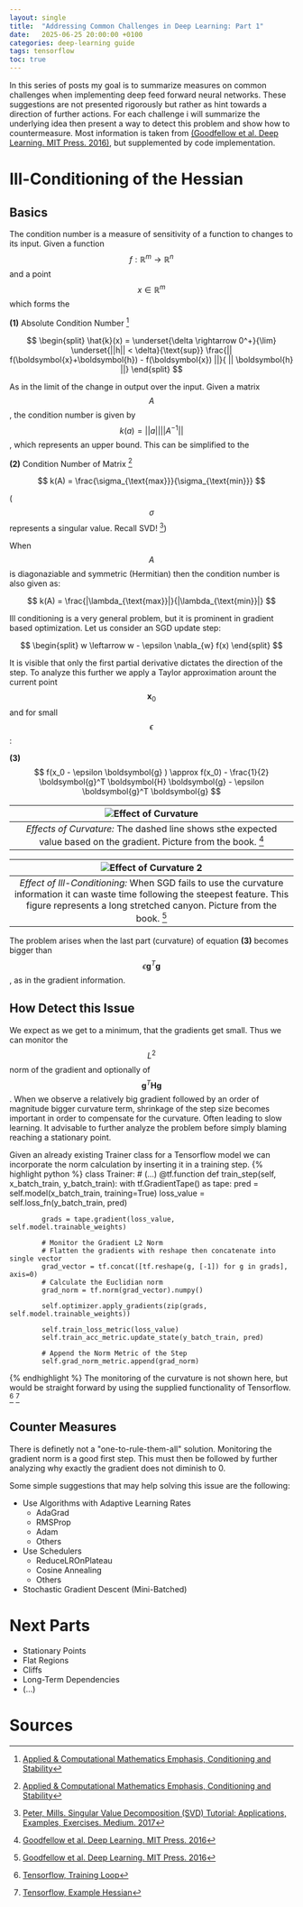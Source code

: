 ```yaml
---
layout: single
title:  "Addressing Common Challenges in Deep Learning: Part 1"
date:   2025-06-25 20:00:00 +0100
categories: deep-learning guide
tags: tensorflow
toc: true
---
```


In this series of posts my goal is to summarize measures on common challenges when
implementing deep feed forward neural networks. These suggestions are not
presented rigorously but rather as hint towards a direction of further actions.
For each challenge i will summarize the underlying idea then present a way to detect this problem and show how to countermeasure.
Most information is taken from [(Goodfellow et al. Deep Learning. MIT Press. 2016)](https://www.deeplearningbook.org/contents/optimization.html),
but supplemented by code implementation.

# Ill-Conditioning of the Hessian

## Basics
The condition number is a measure of sensitivity of a function to changes to its input.
Given a function $$ f : \mathbb{R}^m \rightarrow \mathbb{R}^n $$
and a point $$ x \in \mathbb{R}^m $$ which forms the

**(1)** Absolute Condition Number [^1]

$$
    \begin{split}
        \hat{k}(x) = \underset{\delta \rightarrow 0^+}{\lim} \underset{||h|| < \delta}{\text{sup}}
        \frac{|| f(\boldsymbol{x}+\boldsymbol{h}) - f(\boldsymbol{x}) ||}{ || \boldsymbol{h} ||}
    \end{split}
$$

As in the limit of the change in output over the input.
Given a matrix $$ A $$, the condition number is given by $$ k(a) = ||a|| || A^{-1} || $$, which represents an upper bound.
This can be simplified to the

**(2)** Condition Number of Matrix [^1]

$$ 
 k(A) = \frac{\sigma_{\text{max}}}{\sigma_{\text{min}}}
$$

($$ \sigma $$ represents a singular value. Recall SVD! [^3])

When $$ A $$ is diagonaziable and symmetric (Hermitian) then the condition number is also given as:

$$
    k(A) = \frac{|\lambda_{\text{max}}|}{|\lambda_{\text{min}}|}
$$

Ill conditioning is a very general problem, but it is prominent in gradient based optimization.
Let us consider an SGD update step:

$$
    \begin{split}
        w \leftarrow w - \epsilon \nabla_{w} f(x)
    \end{split}
$$

It is visible that only the first partial derivative dictates the direction of the step.
To analyze this further we apply a Taylor approximation arount the current point $$ \boldsymbol{x}_0 $$ and for small $$ \epsilon $$:

**(3)**
$$
    f(x_0 - \epsilon \boldsymbol{g} ) \approx f(x_0) - \frac{1}{2} \boldsymbol{g}^T \boldsymbol{H} \boldsymbol{g} - \epsilon \boldsymbol{g}^T \boldsymbol{g}
$$

| ![Effect of Curvature](/assets/images/2025-06-25-addressing-common-challenges-dl/1.png) | 
|:--:| 
| *Effects of Curvature:* The dashed line shows sthe expected value based on the gradient. Picture from the book. [^2] |


| ![Effect of Curvature 2](/assets/images/2025-06-25-addressing-common-challenges-dl/2.png) | 
|:--:| 
| *Effect of Ill-Conditioning:* When SGD fails to use the curvature information it can waste time following the steepest feature. This figure represents a long stretched canyon. Picture from the book. [^2] |

The problem arises when the last part (curvature) of equation **(3)** becomes bigger than $$ \epsilon \boldsymbol{g}^T \boldsymbol{g} $$, as in the gradient information.


## How Detect this Issue
We expect as we get to a minimum, that the gradients get small.
Thus we can monitor the $$L^2$$ norm of the gradient and optionally of $$\boldsymbol{g}^T \boldsymbol{H} \boldsymbol{g}$$.
When we observe a relatively big gradient followed by an order of magnitude bigger curvature term, shrinkage of the step size becomes important in order to compensate for the curvature.
Often leading to slow learning.
It advisable to further analyze the problem before simply blaming reaching a stationary point.

Given an already existing Trainer class for a Tensorflow model
we can incorporate the norm calculation by inserting it in a training step.
{% highlight python %}
    class Trainer:
    # (...)
        @tf.function
        def train_step(self, x_batch_train, y_batch_train):
            with tf.GradientTape() as tape:
                pred = self.model(x_batch_train, training=True)
                loss_value = self.loss_fn(y_batch_train, pred)

            grads = tape.gradient(loss_value, self.model.trainable_weights)

            # Monitor the Gradient L2 Norm
            # Flatten the gradients with reshape then concatenate into single vector
            grad_vector = tf.concat([tf.reshape(g, [-1]) for g in grads], axis=0)
            # Calculate the Euclidian norm
            grad_norm = tf.norm(grad_vector).numpy()

            self.optimizer.apply_gradients(zip(grads, self.model.trainable_weights))

            self.train_loss_metric(loss_value)
            self.train_acc_metric.update_state(y_batch_train, pred)

            # Append the Norm Metric of the Step
            self.grad_norm_metric.append(grad_norm)
{% endhighlight %}
The monitoring of the curvature is not shown here, but would be straight forward by using the
supplied functionality of Tensorflow. [^4] [^5]

## Counter Measures
There is definetly not a "one-to-rule-them-all" solution.
Monitoring the gradient norm is a good first step.
This must then be followed by further analyzing why exactly the gradient does
not diminish to 0.

Some simple suggestions that may help solving this issue are the following:
- Use Algorithms with Adaptive Learning Rates
    - AdaGrad
    - RMSProp
    - Adam
    - Others
- Use Schedulers
    - ReduceLROnPlateau
    - Cosine Annealing
    - Others
- Stochastic Gradient Descent (Mini-Batched)

# Next Parts
- Stationary Points
- Flat Regions
- Cliffs
- Long-Term Dependencies
- (...)

# Sources
[^1]: [Applied & Computational Mathematics Emphasis, Conditioning and Stability](https://acme.byu.edu/00000179-aa18-d402-af7f-abf806b20000/conditioning2020-pdf#:~:text=A%20function%20with%20a%20large,produce%20large%20changes%20in%20output.)
[^2]: [Goodfellow et al. Deep Learning. MIT Press. 2016](https://www.deeplearningbook.org/contents/optimization.html)
[^3]: [Peter, Mills. Singular Value Decomposition (SVD) Tutorial: Applications, Examples, Exercises. Medium. 2017](https://medium.com/cube-dev/singular-value-decomposition-tutorial-52c695315254)
[^4]: [Tensorflow, Training Loop](https://www.tensorflow.org/guide/keras/writing_a_training_loop_from_scratch)
[^5]: [Tensorflow, Example Hessian](https://www.tensorflow.org/guide/advanced_autodiff#hessian)
